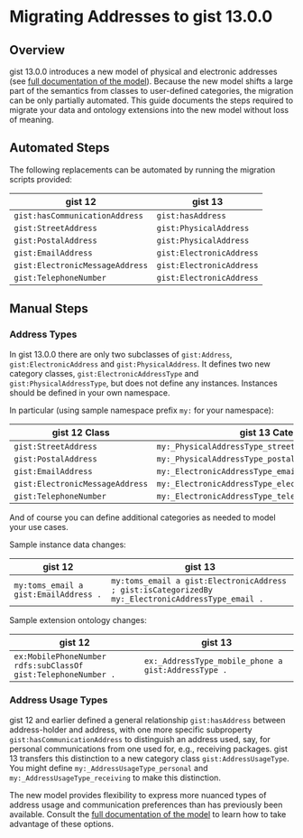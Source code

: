 # Migrating Addresses to gist 13.0.0

## Overview

gist 13.0.0 introduces a new model of physical and electronic addresses (see [full documentation of the model](./docs/models/AddressGuidance.md)). Because the new model shifts a large part of the semantics from classes to user-defined categories, the migration can be only partially automated. This guide documents the steps required to migrate your data and ontology extensions into the new model without loss of meaning.

## Automated Steps

The following replacements can be automated by running the migration scripts provided:

| gist 12 | gist 13 |
| ------- | ------- |
| `gist:hasCommunicationAddress`  |`gist:hasAddress` |
| `gist:StreetAddress`  |`gist:PhysicalAddress` |
| `gist:PostalAddress`  |`gist:PhysicalAddress` |
| `gist:EmailAddress`  |`gist:ElectronicAddress` |
| `gist:ElectronicMessageAddress`  |`gist:ElectronicAddress` |
| `gist:TelephoneNumber`  |`gist:ElectronicAddress` |

## Manual Steps

### Address Types

In gist 13.0.0 there are only two subclasses of `gist:Address`, `gist:ElectronicAddress` and `gist:PhysicalAddress`. It defines two new category classes, `gist:ElectronicAddressType` and `gist:PhysicalAddressType`, but does not define any instances. Instances should be defined in your own namespace.

In particular (using sample namespace prefix `my:` for your namespace):

| gist 12 Class | gist 13 Category |
| --------------| ---------------- |
| `gist:StreetAddress` | `my:_PhysicalAddressType_street_address` |
| `gist:PostalAddress` | `my:_PhysicalAddressType_postal_address` |
| `gist:EmailAddress` | `my:_ElectronicAddressType_email_address` |
| `gist:ElectronicMessageAddress` | `my:_ElectronicAddressType_electronic_message_address` |
| `gist:TelephoneNumber` | `my:_ElectronicAddressType_telephone_number` |

And of course you can define additional categories as needed to model your use cases.

Sample instance data changes:

| gist 12 | gist 13  |
| ------- | -------- |
| `my:toms_email a gist:EmailAddress .` | `my:toms_email a gist:ElectronicAddress ; gist:isCategorizedBy my:_ElectronicAddressType_email .`|

Sample extension ontology changes:

| gist 12 | gist 13  |
| ------- | -------- |
| `ex:MobilePhoneNumber rdfs:subClassOf gist:TelephoneNumber .` | `ex:_AddressType_mobile_phone a gist:AddressType .` |

### Address Usage Types

gist 12 and earlier defined a general relationship `gist:hasAddress` between address-holder and address, with one more specific subproperty `gist:hasCommunicationAddress` to distinguish an address used, say, for personal communications from one used for, e.g., receiving packages. gist 13 transfers this distinction to a new category class `gist:AddressUsageType`. You might define `my:_AddressUsageType_personal` and `my:_AddressUsageType_receiving` to make this distinction.

The new model provides flexibility to express more nuanced types of address usage and communication preferences than has previously been available. Consult the [full documentation of the model](/docs/models/AddressGuidance.md) to learn how to take advantage of these options.
